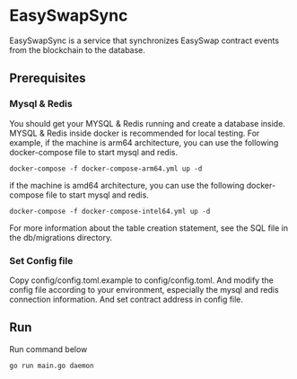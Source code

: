 # EasySwapSync
EasySwapSync is a service that synchronizes EasySwap contract events from the blockchain to the database.

## Prerequisites
### Mysql & Redis
You should get your MYSQL & Redis running and create a database inside. MYSQL & Redis inside docker is recommended for local testing.
For example, if the machine is arm64 architecture, you can use the following docker-compose file to start mysql and redis.
```shell
docker-compose -f docker-compose-arm64.yml up -d
```
if the machine is amd64 architecture, you can use the following docker-compose file to start mysql and redis.
```shell
docker-compose -f docker-compose-intel64.yml up -d
```

For more information about the table creation statement, see the SQL file in the db/migrations directory.

### Set Config file
Copy config/config.toml.example to config/config.toml. 
And modify the config file according to your environment, especially the mysql and redis connection information.
And set contract address in config file.

## Run
Run command below
```shell
go run main.go daemon